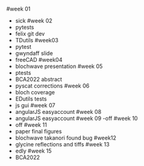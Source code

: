 #week 01
- sick
#week 02
- pytests
- felix git dev
- TDutils
#week03
- pytest
- gwyndaff slide
- freeCAD
#week04
- blochwave presentation
#week 05
- ptests
- BCA2022 abstract
- pyscat corrections
#week 06
- bloch coverage
- EDutils tests
- js gui
#week 07
- angularJS easyaccount
#week 08
- angularJS easyaccount
#week 09
-off
#week 10
- off
#week 11
- paper final figures
- blochwave takanori found bug
#week12
- glycine reflections and tiffs
#week 13
- edly
#week 15
- BCA2022

